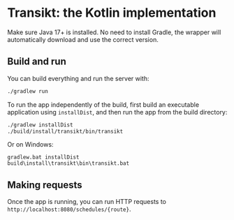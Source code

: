 # Transikt: the Kotlin implementation

Make sure Java 17+ is installed.
No need to install Gradle, the wrapper will automatically download and use the correct version.

## Build and run

You can build everything and run the server with:

```bash
./gradlew run
```

To run the app independently of the build, first build an executable application using `installDist`, and then run the
app from the build directory:

```bash
./gradlew installDist
./build/install/transikt/bin/transikt
```

Or on Windows:

```
gradlew.bat installDist
build\install\transikt\bin\transikt.bat
```

## Making requests

Once the app is running, you can run HTTP requests to `http://localhost:8080/schedules/{route}`.

